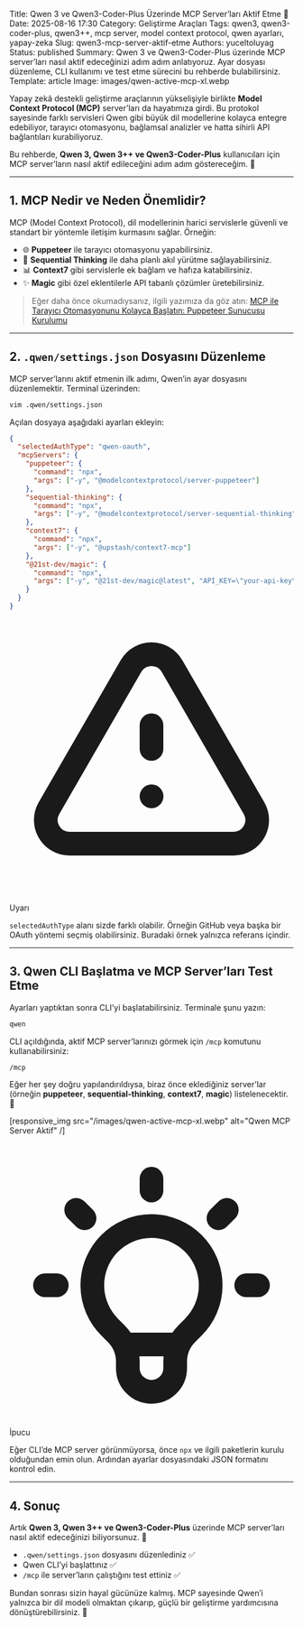 Title: Qwen 3 ve Qwen3-Coder-Plus Üzerinde MCP Server’ları Aktif Etme 🚀
Date: 2025-08-16 17:30
Category: Geliştirme Araçları
Tags: qwen3, qwen3-coder-plus, qwen3++, mcp server, model context protocol, qwen ayarları, yapay-zeka
Slug: qwen3-mcp-server-aktif-etme
Authors: yuceltoluyag
Status: published
Summary: Qwen 3 ve Qwen3-Coder-Plus üzerinde MCP server’ları nasıl aktif edeceğinizi adım adım anlatıyoruz. Ayar dosyası düzenleme, CLI kullanımı ve test etme sürecini bu rehberde bulabilirsiniz.
Template: article
Image: images/qwen-active-mcp-xl.webp


Yapay zekâ destekli geliştirme araçlarının yükselişiyle birlikte **Model Context Protocol (MCP)** server’ları da hayatımıza girdi. Bu protokol sayesinde farklı servisleri Qwen gibi büyük dil modellerine kolayca entegre edebiliyor, tarayıcı otomasyonu, bağlamsal analizler ve hatta sihirli API bağlantıları kurabiliyoruz.

Bu rehberde, **Qwen 3, Qwen 3++ ve Qwen3-Coder-Plus** kullanıcıları için MCP server’ların nasıl aktif edileceğini adım adım göstereceğim. 🙂

---

## 1. MCP Nedir ve Neden Önemlidir?

MCP (Model Context Protocol), dil modellerinin harici servislerle güvenli ve standart bir yöntemle iletişim kurmasını sağlar. Örneğin:

* 🌐 **Puppeteer** ile tarayıcı otomasyonu yapabilirsiniz.
* 🧠 **Sequential Thinking** ile daha planlı akıl yürütme sağlayabilirsiniz.
* 📊 **Context7** gibi servislerle ek bağlam ve hafıza katabilirsiniz.
* ✨ **Magic** gibi özel eklentilerle API tabanlı çözümler üretebilirsiniz.

> Eğer daha önce okumadıysanız, ilgili yazımıza da göz atın: [MCP ile Tarayıcı Otomasyonunu Kolayca Başlatın: Puppeteer Sunucusu Kurulumu](/mcp-puppeteer-sunucusu-kurulumu/)

---

## 2. `.qwen/settings.json` Dosyasını Düzenleme

MCP server’larını aktif etmenin ilk adımı, Qwen’in ayar dosyasını düzenlemektir. Terminal üzerinden:

```bash
vim .qwen/settings.json
```

Açılan dosyaya aşağıdaki ayarları ekleyin:

```json
{
  "selectedAuthType": "qwen-oauth",
  "mcpServers": {
    "puppeteer": {
      "command": "npx",
      "args": ["-y", "@modelcontextprotocol/server-puppeteer"]
    },
    "sequential-thinking": {
      "command": "npx",
      "args": ["-y", "@modelcontextprotocol/server-sequential-thinking"]
    },
    "context7": {
      "command": "npx",
      "args": ["-y", "@upstash/context7-mcp"]
    },
    "@21st-dev/magic": {
      "command": "npx",
      "args": ["-y", "@21st-dev/magic@latest", "API_KEY=\"your-api-key\""]
    }
  }
}
```

<div class="info-box warning">
    <svg xmlns="http://www.w3.org/2000/svg" class="w-6 h-6" fill="none" viewBox="0 0 24 24" stroke="currentColor">
        <path stroke-linecap="round" stroke-linejoin="round" stroke-width="2" d="M12 9v2m0 4h.01m-6.938 4h13.856c1.54 0 2.502-1.667 1.732-3L13.732 4c-.77-1.333-2.694-1.333-3.464 0L3.34 16c-.77 1.333.192 3 1.732 3z" />
    </svg>
    <div>
        <div class="alert-title">Uyarı</div>
        <p><code>selectedAuthType</code> alanı sizde farklı olabilir. Örneğin GitHub veya başka bir OAuth yöntemi seçmiş olabilirsiniz. Buradaki örnek yalnızca referans içindir.</p>
    </div>
</div>

---

## 3. Qwen CLI Başlatma ve MCP Server’ları Test Etme

Ayarları yaptıktan sonra CLI’yi başlatabilirsiniz. Terminale şunu yazın:

```bash
qwen
```

CLI açıldığında, aktif MCP server’larınızı görmek için `/mcp` komutunu kullanabilirsiniz:

```bash
/mcp
```

Eğer her şey doğru yapılandırıldıysa, biraz önce eklediğiniz server’lar (örneğin **puppeteer**, **sequential-thinking**, **context7**, **magic**) listelenecektir. 🎉

\[responsive\_img src="/images/qwen-active-mcp-xl.webp" alt="Qwen MCP Server Aktif" /]

<div class="info-box tip">
    <svg xmlns="http://www.w3.org/2000/svg" class="w-6 h-6" fill="none" viewBox="0 0 24 24" stroke="currentColor">
        <path stroke-linecap="round" stroke-linejoin="round" stroke-width="2" d="M9.663 17h4.673M12 3v1m6.364 1.636l-.707.707M21 12h-1M4 12H3m3.343-5.657l-.707-.707m2.828 9.9a5 5 0 117.072 0l-.548.547A3.374 3.374 0 0014 18.469V19a2 2 0 11-4 0v-.531c0-.895-.356-1.754-.988-2.386l-.548-.547z" />
    </svg>
    <div>
        <div class="alert-title">İpucu</div>
        <p>Eğer CLI’de MCP server görünmüyorsa, önce <code>npx</code> ve ilgili paketlerin kurulu olduğundan emin olun. Ardından ayarlar dosyasındaki JSON formatını kontrol edin.</p>
    </div>
</div>

---

## 4. Sonuç

Artık **Qwen 3, Qwen 3++ ve Qwen3-Coder-Plus** üzerinde MCP server’ları nasıl aktif edeceğinizi biliyorsunuz. 🎯

* `.qwen/settings.json` dosyasını düzenlediniz ✅
* Qwen CLI’yi başlattınız ✅
* `/mcp` ile server’ların çalıştığını test ettiniz ✅

Bundan sonrası sizin hayal gücünüze kalmış. MCP sayesinde Qwen’i yalnızca bir dil modeli olmaktan çıkarıp, güçlü bir geliştirme yardımcısına dönüştürebilirsiniz. 🚀
